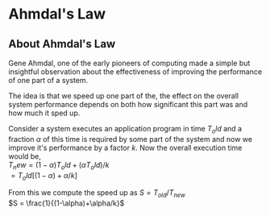 # Ahmdal's Law


## About Ahmdal's Law
Gene Ahmdal, one of the early pioneers of computing made a simple but insightful observation about the effectiveness of improving the performance of one part of a system.

The idea is that we speed up one part of the, the effect on the overall system performance depends on both how significant this part was and how much it sped up.

Consider a system executes an application program in time $T_old$ and a fraction $\alpha$ of this time is required by some part of the system and now we improve it's performance by a factor $k$. Now the overall execution time would be, \
$T_new = (1-\alpha)T_old + (\alpha T_old)/k$ \
$= T_old[(1-\alpha)+\alpha/k]$ 

From this we compute the speed up as $S = T_{old}/T_{new}$ \
$S =  \frac{1}{(1-\alpha)+\alpha/k}$
